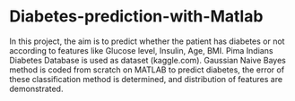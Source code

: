 # Diabetes-prediction-with-Matlab
In this project, the aim is to predict whether the patient has diabetes or not according to features like Glucose level, Insulin, Age, BMI. 
Pima Indians Diabetes Database is used as dataset (kaggle.com).
Gaussian Naive Bayes method is coded from scratch on MATLAB to predict diabetes, the error of these classification method is determined, and distribution of features are demonstrated.
